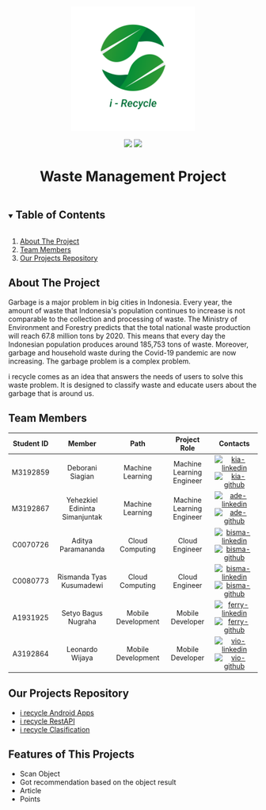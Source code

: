 <br />
<p align="center">
  <a href="#">
    <img src="i-recycle-text.png" alt="LOGO 3R" height="250">
  </a>
  <br>

  <p align="center">
    <img src="https://img.shields.io/badge/Team-3R-5ff816">
    <img src="https://img.shields.io/badge/ID-B21_CAP0122-5ff816?">
  </p>

  <h1 align="center">Waste Management Project</h1>

<!-- TABLE OF CONTENTS -->
<details open="open">
  <summary><h2 style="display: inline-block">Table of Contents</h2></summary>
  <ol>
    <li>
      <a href="#about-the-project">About The Project</a>
    </li>
    <li><a href="#team-members">Team Members</a></li>
    <li><a href="#our-projects-repository">Our Projects Repository</a></li>
  </ol>
</details>

## About The Project

Garbage is a major problem in big cities in Indonesia. Every year, the amount of waste that Indonesia's population continues to increase is not comparable to the collection and processing of waste. The Ministry of Environment and Forestry predicts that the total national waste production will reach 67.8 million tons by 2020. This means that every day the Indonesian population produces around 185,753 tons of waste. Moreover, garbage and household waste during the Covid-19 pandemic are now increasing. The garbage problem is a complex problem.

i recycle comes as an idea that answers the needs of users to solve this waste problem. It is designed to classify waste and educate users about the garbage that is around us.

## Team Members

| Student ID |             Member             |        Path        |                Project Role                |                                                  Contacts                                                  |
| :--------: | :----------------------------: | :----------------: | :----------------------------------------: | :--------------------------------------------------------------------------------------------------------: |
|  M3192859  |        Deborani Siagian        |  Machine Learning  |  Machine Learning Engineer |     [![kia-linkedin][linkedin-shield]][deb-linkedin-url][![kia-github][github-shield]][deb-github-url]     |
|  M3192867  | Yehezkiel Edininta Simanjuntak |  Machine Learning  |         Machine Learning Engineer          |     [![ade-linkedin][linkedin-shield]][kiel-linkedin-url][![ade-github][github-shield]][kiel-github-url]     |
|  C0070726  |       Aditya Paramananda       |  Cloud Computing |              Cloud Engineer              | [![bisma-linkedin][linkedin-shield]][adit-linkedin-url][![bisma-github][github-shield]][adit-github-url] |
|  C0080773  |    Rismanda Tyas Kusumadewi    | Cloud Computing |              Cloud Engineer             | [![bisma-linkedin][linkedin-shield]][risma-linkedin-url][![bisma-github][github-shield]][risma-github-url] |
|  A1931925  |      Setyo Bagus Nugraha       | Mobile Development    |                      Mobile Developer                | [![ferry-linkedin][linkedin-shield]][setyo-linkedin-url][![ferry-github][github-shield]][setyo-github-url] |
|  A3192864  |         Leonardo Wijaya        |  Mobile Development   |                      Mobile Developer              |     [![vio-linkedin][linkedin-shield]][leo-linkedin-url][![vio-github][github-shield]][leo-github-url]     |

## Our Projects Repository

- [i recycle Android Apps](https://github.com/)
- [i recycle RestAPI](https://github.com/)
- [i recycle Clasification](https://github.com/)

## Features of This Projects

- Scan Object
- Got recommendation based on the object result
- Article
- Points


<!-- MARKDOWN LINKS & IMAGES -->
<!-- https://www.markdownguide.org/basic-syntax/#reference-style-links -->
<!-- LinkedIn Link -->

[linkedin-shield]: https://img.shields.io/badge/LinkedIn--blue?style=social&logo=Linkedin
[deb-linkedin-url]: https://www.linkedin.com/in/deborani-siagian-a97620185/
[kiel-linkedin-url]: https://www.linkedin.com/in/yehezkieles
[adit-linkedin-url]: https://www.linkedin.com/
[risma-linkedin-url]: https://www.linkedin.com/in/rismanda-k-791b1211a
[setyo-linkedin-url]: https://www.linkedin.com/
[leo-linkedin-url]: https://www.linkedin.com/

<!-- Github Link -->

[github-shield]: https://img.shields.io/badge/GitHub--blue?style=social&logo=Github
[kiel-github-url]: https://github.com/yehezkielesmjtk
[deb-github-url]: https://github.com/DeboraniSiagian
[adit-github-url]: https://github.com/Aditpara20
[risma-github-url]: https://github.com/risma
[setyo-github-url]: https://github.com/setyobagus01
[leo-github-url]: https://github.com/Leonardowjy
